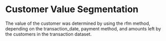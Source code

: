 # Customer Value Segmentation

The value of the customer was determined by using the rfm method, depending on the transaction_date, payment method, and amounts left by the customers in the transaction dataset.
